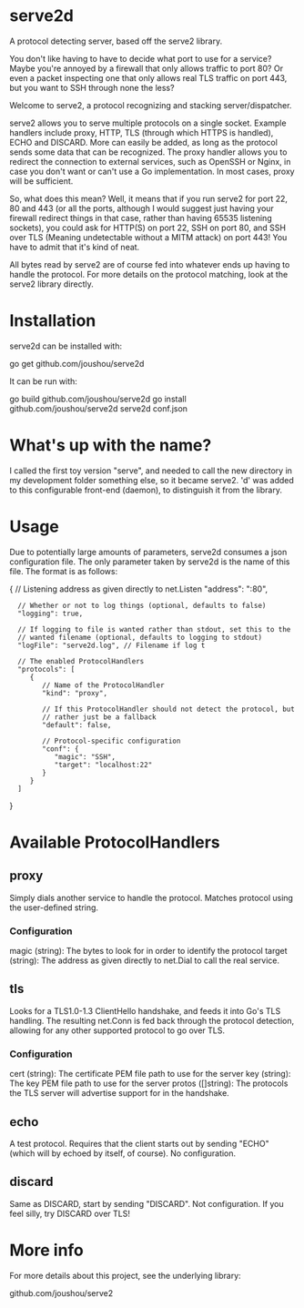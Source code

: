# serve2d
A protocol detecting server, based off the serve2 library.

You don't like having to have to decide what port to use for a service? Maybe you're annoyed by a firewall that only allows traffic to port 80? Or even a packet inspecting one that only allows real TLS traffic on port 443, but you want to SSH through none the less?

Welcome to serve2, a protocol recognizing and stacking server/dispatcher.

serve2 allows you to serve multiple protocols on a single socket. Example handlers include proxy, HTTP, TLS (through which HTTPS is handled), ECHO and DISCARD. More can easily be added, as long as the protocol sends some data that can be recognized. The proxy handler allows you to redirect the connection to external services, such as OpenSSH or Nginx, in case you don't want or can't use a Go implementation. In most cases, proxy will be sufficient.

So, what does this mean? Well, it means that if you run serve2 for port 22, 80 and 443 (or all the ports, although I would suggest just having your firewall redirect things in that case, rather than having 65535 listening sockets), you could ask for HTTP(S) on port 22, SSH on port 80, and SSH over TLS (Meaning undetectable without a MITM attack) on port 443! You have to admit that it's kind of neat.

All bytes read by serve2 are of course fed into whatever ends up having to handle the protocol. For more details on the protocol matching, look at the serve2 library directly.

# Installation
serve2d can be installed with:

   go get github.com/joushou/serve2d

It can be run with:

   go build github.com/joushou/serve2d
   go install github.com/joushou/serve2d
   serve2d conf.json

# What's up with the name?
I called the first toy version "serve", and needed to call the new directory in my development folder something else, so it became serve2. 'd' was added to this configurable front-end (daemon), to distinguish it from the library.

# Usage
Due to potentially large amounts of parameters, serve2d consumes a json configuration file. The only parameter taken by serve2d is the name of this file. The format is as follows:

   {
      // Listening address as given directly to net.Listen
      "address": ":80",

      // Whether or not to log things (optional, defaults to false)
      "logging": true,

      // If logging to file is wanted rather than stdout, set this to the
      // wanted filename (optional, defaults to logging to stdout)
      "logFile": "serve2d.log", // Filename if log t

      // The enabled ProtocolHandlers
      "protocols": [
         {
            // Name of the ProtocolHandler
            "kind": "proxy",

            // If this ProtocolHandler should not detect the protocol, but
            // rather just be a fallback
            "default": false,

            // Protocol-specific configuration
            "conf": {
               "magic": "SSH",
               "target": "localhost:22"
            }
         }
      ]
   }

# Available ProtocolHandlers

## proxy
Simply dials another service to handle the protocol. Matches protocol using the user-defined string.

### Configuration
magic (string): The bytes to look for in order to identify the protocol
target (string): The address as given directly to net.Dial to call the real service.

## tls
Looks for a TLS1.0-1.3 ClientHello handshake, and feeds it into Go's TLS handling. The resulting net.Conn is fed back through the protocol detection, allowing for any other supported protocol to go over TLS.

### Configuration
cert (string): The certificate PEM file path to use for the server
key (string): The key PEM file path to use for the server
protos ([]string): The protocols the TLS server will advertise support for in the handshake.

## echo
A test protocol. Requires that the client starts out by sending "ECHO" (which will by echoed by itself, of course). No configuration.

## discard
Same as DISCARD, start by sending "DISCARD". Not configuration. If you feel silly, try DISCARD over TLS!

# More info
For more details about this project, see the underlying library:

   github.com/joushou/serve2
